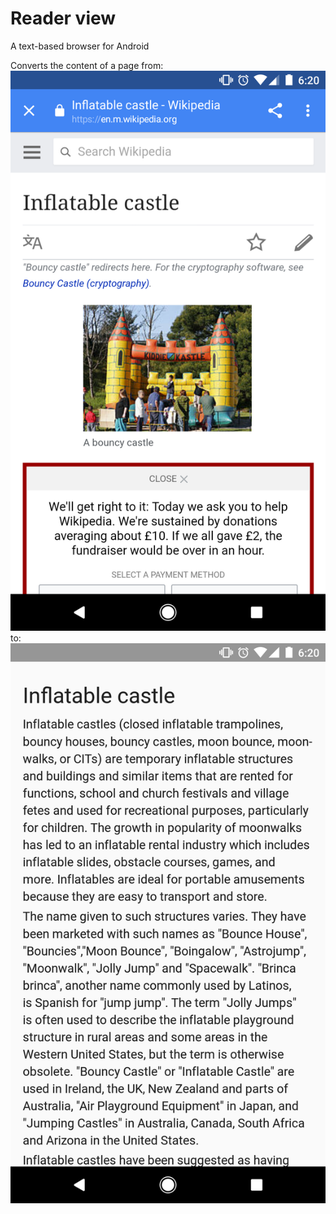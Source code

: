 # Reader view

A text-based browser for Android

Converts the content of a page from:
![](screenshots/wikipedia.png)
to:
![](screenshots/app.png)
